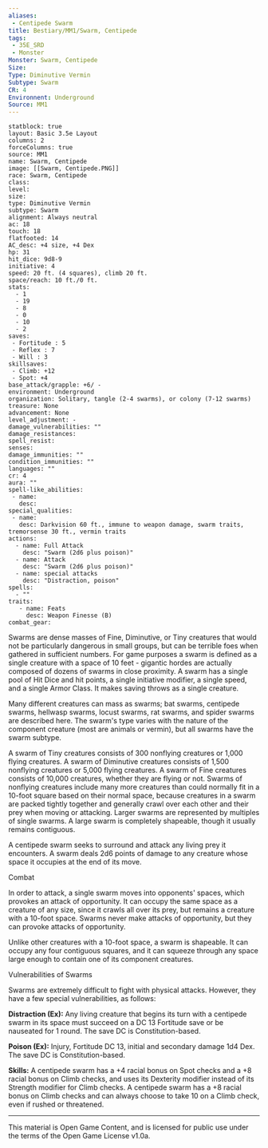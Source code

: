 ```yaml
---
aliases:
 - Centipede Swarm
title: Bestiary/MM1/Swarm, Centipede
tags: 
 - 35E_SRD
 - Monster
Monster: Swarm, Centipede
Size: 
Type: Diminutive Vermin
Subtype: Swarm
CR: 4
Environnent: Underground
Source: MM1
---
```


```statblock
statblock: true
layout: Basic 3.5e Layout
columns: 2
forceColumns: true
source: MM1 
name: Swarm, Centipede
image: [[Swarm, Centipede.PNG]]
race: Swarm, Centipede
class: 
level: 
size: 
type: Diminutive Vermin
subtype: Swarm
alignment: Always neutral
ac: 18
touch: 18
flatfooted: 14
AC_desc: +4 size, +4 Dex
hp: 31
hit_dice: 9d8-9
initiative: 4
speed: 20 ft. (4 squares), climb 20 ft.
space/reach: 10 ft./0 ft.
stats:
  - 1
  - 19
  - 8
  - 0
  - 10
  - 2
saves:
 - Fortitude : 5
 - Reflex : 7
 - Will : 3
skillsaves:
 - Climb: +12
 - Spot: +4
base_attack/grapple: +6/ -
environment: Underground
organization: Solitary, tangle (2-4 swarms), or colony (7-12 swarms)
treasure: None
advancement: None
level_adjustment: -
damage_vulnerabilities: ""
damage_resistances: 
spell_resist: 
senses: 
damage_immunities: ""
condition_immunities: ""
languages: ""
cr: 4
aura: ""
spell-like_abilities:
 - name: 
   desc: 
special_qualities:
 - name:
   desc: Darkvision 60 ft., immune to weapon damage, swarm traits, tremorsense 30 ft., vermin traits
actions:
  - name: Full Attack
    desc: "Swarm (2d6 plus poison)"
  - name: Attack
    desc: "Swarm (2d6 plus poison)"
  - name: special attacks
    desc: "Distraction, poison"
spells:
  - ""
traits:
   - name: Feats
     desc: Weapon Finesse (B)
combat_gear:  
```


Swarms are dense masses of Fine, Diminutive, or Tiny creatures that would not be particularly dangerous in small groups, but can be terrible foes when gathered in sufficient numbers. For game purposes a swarm is defined as a single creature with a space of 10 feet - gigantic hordes are actually composed of dozens of swarms in close proximity. A swarm has a single pool of Hit Dice and hit points, a single initiative modifier, a single speed, and a single Armor Class. It makes saving throws as a single creature.

Many different creatures can mass as swarms; bat swarms, centipede swarms, hellwasp swarms, locust swarms, rat swarms, and spider swarms are described here. The swarm's type varies with the nature of the component creature (most are animals or vermin), but all swarms have the swarm subtype.

A swarm of Tiny creatures consists of 300 nonflying creatures or 1,000 flying creatures. A swarm of Diminutive creatures consists of 1,500 nonflying creatures or 5,000 flying creatures. A swarm of Fine creatures consists of 10,000 creatures, whether they are flying or not. Swarms of nonflying creatures include many more creatures than could normally fit in a 10-foot square based on their normal space, because creatures in a swarm are packed tightly together and generally crawl over each other and their prey when moving or attacking. Larger swarms are represented by multiples of single swarms. A large swarm is completely shapeable, though it usually remains contiguous.

A centipede swarm seeks to surround and attack any living prey it encounters. A swarm deals 2d6 points of damage to any creature whose space it occupies at the end of its move.

Combat

In order to attack, a single swarm moves into opponents' spaces, which provokes an attack of opportunity. It can occupy the same space as a creature of any size, since it crawls all over its prey, but remains a creature with a 10-foot space. Swarms never make attacks of opportunity, but they can provoke attacks of opportunity.

Unlike other creatures with a 10-foot space, a swarm is shapeable. It can occupy any four contiguous squares, and it can squeeze through any space large enough to contain one of its component creatures.

Vulnerabilities of Swarms

Swarms are extremely difficult to fight with physical attacks. However, they have a few special vulnerabilities, as follows:


**Distraction (Ex):** Any living creature that begins its turn with a centipede swarm in its space must succeed on a DC 13 Fortitude save or be nauseated for 1 round. The save DC is Constitution-based.


**Poison (Ex):** Injury, Fortitude DC 13, initial and secondary damage 1d4 Dex. The save DC is Constitution-based.


**Skills:** A centipede swarm has a +4 racial bonus on Spot checks and a +8 racial bonus on Climb checks, and uses its Dexterity modifier instead of its Strength modifier for Climb checks. A centipede swarm has a +8 racial bonus on Climb checks and can always choose to take 10 on a Climb check, even if rushed or threatened.

---

This material is Open Game Content, and is licensed for public use under the terms of the Open Game License v1.0a.
